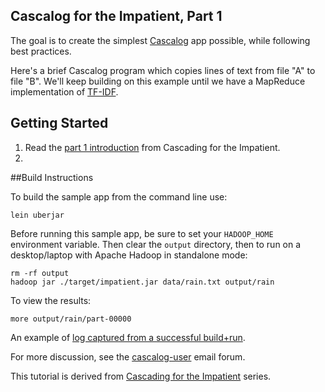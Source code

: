 ## Cascalog for the Impatient, Part 1

The goal is to create the simplest [Cascalog](http://www.cascalog.org/) app possible, while following best practices.

Here's a brief Cascalog program which copies lines of text from file "A" to file "B". We'll keep building on this example until we have a MapReduce implementation of [TF-IDF](http://en.wikipedia.org/wiki/Tf*idf).

## Getting Started

1. Read the [part 1 introduction](http://www.cascading.org/2012/07/02/cascading-for-the-impatient-part-1/) from Cascading for the Impatient.
2. 

##Build Instructions

To build the sample app from the command line use:

    lein uberjar 

Before running this sample app, be sure to set your `HADOOP_HOME` environment variable. Then clear the `output` directory, then to run on a desktop/laptop with Apache Hadoop in standalone mode:

    rm -rf output
    hadoop jar ./target/impatient.jar data/rain.txt output/rain

To view the results:

    more output/rain/part-00000

An example of [log captured from a successful build+run](https://gist.github.com/3441186).

For more discussion, see the
[cascalog-user](https://groups.google.com/forum/?fromgroups#!forum/cascalog-user) email forum.

This tutorial is derived from [Cascading for the Impatient](http://www.cascading.org/category/impatient/) series.
